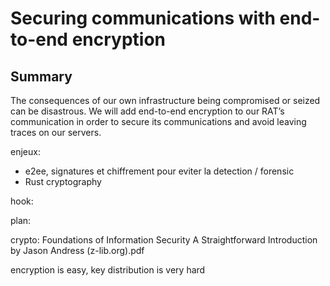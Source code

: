 # Securing communications with end-to-end encryption

## Summary

The consequences of our own infrastructure being compromised or seized can be disastrous. We will add end-to-end encryption to our RAT’s communication in order to secure its communications and avoid leaving traces on our servers.


enjeux:
- e2ee, signatures et chiffrement pour eviter la detection / forensic
- Rust cryptography

hook:

plan:

crypto:
Foundations of Information Security A Straightforward Introduction by Jason Andress (z-lib.org).pdf


encryption is easy, key distribution is very hard
